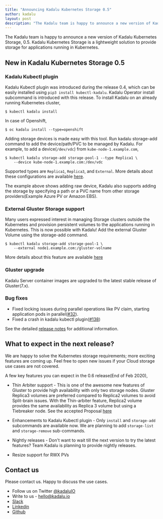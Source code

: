 ```yaml
---
title: "Announcing Kadalu Kubernetes Storage 0.5"
author: kadalu
layout: post
description: "The Kadalu team is happy to announce a new version of Kadalu Kubernetes Storage, 0.5. Kadalu Kubernetes Storage is a lightweight solution to provide storage for applications running in Kubernetes."
---
```


The Kadalu team is happy to announce a new version of Kadalu Kubernetes Storage, 0.5. Kadalu Kubernetes Storage is a lightweight solution to provide storage for applications running in Kubernetes.

## New in Kadalu Kubernetes Storage 0.5

### Kadalu Kubectl plugin

Kadalu Kubectl plugin was introduced during the release 0.4, which can be easily installed using `pip3 install kubectl-kadalu`. Kadalu Operator install subcommand is introduced with this release. To install Kadalu on an already running Kubernetes cluster,

```console
$ kubectl kadalu install
```

In case of Openshift,

```console
$ oc kadalu install --type=openshift
```

Adding storage devices is made easy with this tool. Run kadalu storage-add command to add the device/path/PVC to be managed by Kadalu. For example, to add a device(`/dev/vdc`) from `kube-node-1.example.com`,

```console
$ kubectl kadalu storage-add storage-pool-1 --type Replica1 \
    --device kube-node-1.example.com:/dev/vdc
```

Supported types are `Replica1`, `Replica3`, and `External`. More details about these configurations are available [here](https://kadalu.io/docs/k8s-storage/latest/storage-config-options).

The example above shows adding raw device, Kadalu also supports adding the storage by specifying a path or a PVC name from other storage providers(Example Azure PV or Amazon EBS).

### External Gluster Storage support

Many users expressed interest in managing Storage clusters outside the Kubernetes and provision persistent volumes to the applications running in Kubernetes. This is now possible with Kadalu! Add the external Gluster Volume using the storage-add command.

```console
$ kubectl kadalu storage-add storage-pool-1 \
    --external node1.example.com:/gluster-volname
```

More details about this feature are available [here](https://kadalu.io/docs/k8s-storage/latest/external-gluster-storage)

### Gluster upgrade

Kadalu Server container images are upgraded to the latest stable release of Gluster(7.x).

### Bug fixes

* Fixed locking issues during parallel operations like PV claim, starting application pods in parallel([#32](https://github.com/kadalu/kadalu/issues/32)).
* Fixed a crash in kadalu kubectl plugin([#138](https://github.com/kadalu/kadalu/issues/138))

See the detailed [release notes](https://github.com/kadalu/kadalu/blob/master/CHANGELOG.md) for additional information.

## What to expect in the next release?

We are happy to solve the Kubernetes storage requirements; more exciting features are coming up. Feel free to open new issues if your Cloud storage use cases are not covered.

A few key features you can expect in the 0.6 release(End of Feb 2020),

* Thin Arbiter support - This is one of the awesome new features of Gluster to provide high availability with only two storage nodes. Gluster Replica3 volumes are preferred compared to Replica2 volumes to avoid Split-brain issues. With the Thin-arbiter feature, Replica2 volume provides the same availability as Replica 3 volume but using a Tiebreaker node. See the accepted Proposal [here](https://kadalu.io/rfcs/0003-kadalu-thin-arbiter-support.html)

* Enhancements to Kadalu Kubectl plugin - Only `install` and `storage-add` subcommands are available now. We are planning to add `storage-list` and `storage-remove` sub-commands.

* Nightly releases - Don't want to wait till the next version to try the latest features? Team Kadalu is planning to provide nightly releases.

* Resize support for RWX PVs


## Contact us

Please contact us. Happy to discuss the use cases.

* Follow us on Twitter [@kadaluIO](https://twitter.com/kadaluio)
* Write to us - [hello@kadalu.io](mailto:hello@kadalu.io)
* [Slack](https://join.slack.com/t/kadalu/shared_invite/enQtNzg1ODQ0MDA5NTM2LWMzMTc5ZTJmMjk4MzI0YWVhOGFlZTJjZjY5MDNkZWI0Y2VjMDBlNzVkZmI1NWViN2U3MDNlNDJhNjE5OTBlOGU)
* [Linkedin](https://linkedin.com/company/kadalu-io)
* [Github](https://github.com/kadalu/kadalu)
